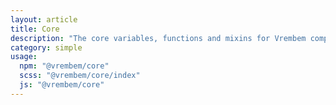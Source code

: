 ```yaml
---
layout: article
title: Core
description: "The core variables, functions and mixins for Vrembem components."
category: simple
usage:
  npm: "@vrembem/core"
  scss: "@vrembem/core/index"
  js: "@vrembem/core"
---
```

